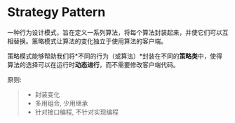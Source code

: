 # Strategy Pattern

一种行为设计模式，旨在定义一系列算法，将每个算法封装起来，并使它们可以互相替换。策略模式让算法的变化独立于使用算法的客户端。

策略模式能够帮助我们将*不同的行为（或算法）*封装在不同的**策略类**中，使得算法的选择可以在运行时**动态进行**，而不需要修改客户端代码。



原则:

> - 封装变化
> - 多用组合, 少用继承
> - 针对接口编程, 不针对实现编程